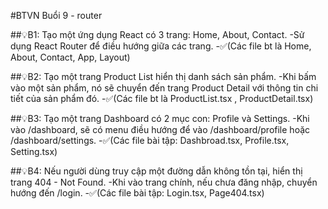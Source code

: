 #BTVN Buổi 9 - router

##💡B1: Tạo một ứng dụng React có 3 trang: Home, About, Contact.
-Sử dụng React Router để điều hướng giữa các trang.
-✅(Các file bt là Home, About, Contact, App, Layout)

##💡B2: Tạo một trang Product List hiển thị danh sách sản phẩm.
-Khi bấm vào một sản phẩm, nó sẽ chuyển đến trang Product Detail với thông tin chi tiết của sản phẩm đó.
-✅(Các file bt là ProductList.tsx , ProductDetail.tsx)

##💡B3: Tạo một trang Dashboard có 2 mục con: Profile và Settings.
-Khi vào /dashboard, sẽ có menu điều hướng để vào /dashboard/profile hoặc /dashboard/settings.
-✅(Các file bài tập: Dashbroad.tsx, Profile.tsx, Setting.tsx)


##💡B4: Nếu người dùng truy cập một đường dẫn không tồn tại, hiển thị trang 404 - Not Found.
-Khi vào trang chính, nếu chưa đăng nhập, chuyển hướng đến /login.
-✅(Các file bài tập: Login.tsx, Page404.tsx)
